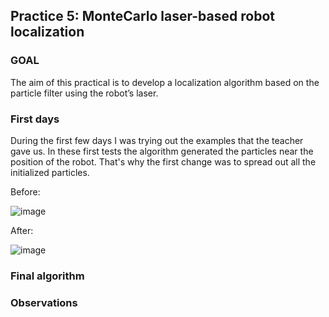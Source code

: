 ## Practice 5: MonteCarlo laser-based robot localization

### GOAL

The aim of this practical is to develop a localization algorithm based on the particle filter using the robot’s laser.

### First days

During the first few days I was trying out the examples that the teacher gave us. In these first tests the algorithm generated the particles near the position of the robot. That's why the first change was to spread out all the initialized particles.

Before:

![image](https://github.com/user-attachments/assets/be134b4a-b3d2-492f-a1f1-b73edade4292)

After:

![image](https://github.com/user-attachments/assets/b9a1d542-fa06-4d3e-9ed4-7890c848eebf)



### Final algorithm

### Observations
